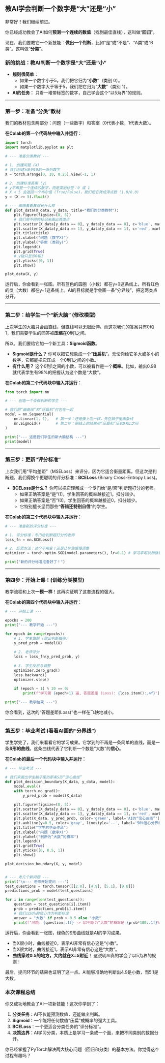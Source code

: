


## 教AI学会判断一个数字是“大”还是“小”


非常好！我们继续前进。

你已经成功教会了AI如何**预测一个连续的数值**（找到最佳直线），这叫做“**回归**”。

现在，我们要教它一个新技能：**做出一个判断**，比如“是”或“不是”、“A类”或“B类”。这叫做“**分类**”。

### 新的挑战：教AI判断一个数字是“大”还是“小”

*   **规则很简单：**
    *   如果一个数字小于5，我们把它归为“**小数**”（类别 0）。
    *   如果一个数字大于等于5，我们把它归为“**大数**”（类别 1）。
*   **AI的任务：** 只看一堆带标签的数字，自己学会这个“以5为界”的规则。

---

### 第一步：准备“分类”教材

我们的教材包含两部分：问题（一些数字）和答案（0代表小数，1代表大数）。

**在Colab的第一个代码块中输入并运行：**

```python
import torch
import matplotlib.pyplot as plt

# --- 准备分类教材 ---

# 1. 创建问题 (X)
# 我们创建从0到10的一系列数字
X = torch.arange(0, 10, 0.25).view(-1, 1)

# 2. 创建标准答案 (y)
# y不再是一个连续的数字，而是类别标签：0 或 1
# X < 5 会返回一个布尔值 (True/False)，我们把它转成浮点数 (1.0/0.0)
y = (X >= 5).float()

# --- 画图看看教材长什么样 ---
def plot_data(X_data, y_data, title="我们的分类教材"):
    plt.figure(figsize=(8, 5))
    # 我们用不同的标记来画出两类点
    plt.scatter(X_data[y_data == 0], y_data[y_data == 0], c='blue', marker='o', label='小数 (类别 0)')
    plt.scatter(X_data[y_data == 1], y_data[y_data == 1], c='red', marker='x', label='大数 (类别 1)')
    plt.title(title)
    plt.xlabel("问题 (数字X)")
    plt.ylabel("答案 (类别y)")
    plt.legend()
    plt.grid(True)
    # y轴只显示0和1
    plt.yticks([0, 1])
    plt.show()

plot_data(X, y)
```

运行后，你会看到一张图。所有蓝色的圆圈（小数）都在y=0这条线上，所有红色的叉（大数）都在y=1这条线上。AI的目标就是学会画一条“分界线”，把这两类点分开。

---

### 第二步：给学生一个“新大脑” (修改模型)

上次学生的大脑只会画直线，但直线可以无限延伸。而这次我们的答案只有0和1，我们需要学生的回答被**压缩**在0到1之间。

所以，我们要给它加一个新工具：**Sigmoid函数**。

*   **Sigmoid是什么？** 你可以把它想象成一个“**压扁机**”。无论你给它多大或多小的数字，它都能把它压成一个0到1之间的小数。
*   **有什么用？** 这个0到1之间的小数，可以被看作是一个**概率**。比如，输出0.98就代表学生有98%的把握认为这个数是“大数”。

**在Colab的第二个代码块中输入并运行：**

```python
from torch import nn

# --- 创造一个会做判断的学生 ---

# 我们把“画直线”和“压扁机”打包在一起
model = nn.Sequential(
    nn.Linear(1, 1),   # 第一步：还是像上次一样，先在脑子里画条线
    nn.Sigmoid()       # 第二步：把线上的结果用“压扁机”压到0和1之间
)

print("--- 这是我们学生的新大脑结构 ---")
print(model)
```

---

### 第三步：更新“评分标准”

上次我们用“平均差距”（MSELoss）来评分，因为它适合衡量距离。但这次是判断题，我们得换个更聪明的评分标准：**BCELoss** (Binary Cross-Entropy Loss)。

*   **BCELoss是什么？** 你可以把它理解成一个专门给“是/否”判断题打分的老师。
    *   如果正确答案是“是”(1)，学生回答的概率越接近1，扣分越少。
    *   如果正确答案是“否”(0)，学生回答的概率越接近0，扣分越少。
    *   它特别擅长惩罚那些“**答错还特别自信**”的学生。

**在Colab的第三个代码块中输入并运行：**

```python
# --- 准备新的评分标准 ---

# 1. 评分标准：专门给判断题打分的老师
loss_fn = nn.BCELoss()

# 2. 反思方法：这个不用变！还是让学生慢慢调整
optimizer = torch.optim.SGD(model.parameters(), lr=0.1) # 学习率可以稍微调大一点

print("新的评分标准准备好了！")
```

---

### 第四步：开始上课！(训练分类模型)

教学流程和上次**一模一样**！这再次证明了这套流程的强大。

**在Colab的第四个代码块中输入并运行：**

```python
# --- 开始上课 ---

epochs = 200
print("--- 教学开始 ---")

for epoch in range(epochs):
    # 1. 学生做题 (给出判断概率)
    y_pred_prob = model(X)
    
    # 2. 老师评分
    loss = loss_fn(y_pred_prob, y)
    
    # 3. 学生反思与调整
    optimizer.zero_grad()
    loss.backward()
    optimizer.step()
    
    if (epoch + 1) % 20 == 0:
        print(f"学习第 {epoch+1} 遍, 答题差距 (Loss): {loss.item():.4f}")

print("--- 教学结束 ---")
```

你会看到，这次的“答题差距(Loss)”也一样在飞快地减小。

---

### 第五步：毕业考试 (看看AI画的“分界线”)

学生学完了，我们来看看它的学习成果。它学到的不再是一条简单的直线，而是一条**S形的曲线**。这条曲线代表了它判断一个数是“大数”的**信心**。

**在Colab的最后一个代码块中输入并运行：**

```python
# --- 毕业考试 ---

# 我们来画出学生脑子里的那条S形“信心曲线”
def plot_decision_boundary(X_data, y_data, model):
    model.eval()
    with torch.no_grad():
        y_pred_prob = model(X_data)
    
    plt.figure(figsize=(8, 5))
    plt.scatter(X_data[y_data == 0], y_data[y_data == 0], c='blue', marker='o', label='小数 (类别 0)')
    plt.scatter(X_data[y_data == 1], y_data[y_data == 1], c='red', marker='x', label='大数 (类别 1)')
    plt.plot(X_data, y_pred_prob, color='green', label='AI的“信心曲线”')
    plt.axhline(y=0.5, color='gray', linestyle='--', label='50%信心分界线') # 画一条50%信心的辅助线
    plt.title("学生的毕业作品")
    plt.xlabel("问题 (数字X)")
    plt.ylabel("判断为“大数”的概率")
    plt.legend()
    plt.grid(True)
    plt.yticks([0, 0.5, 1])
    plt.show()

plot_decision_boundary(X, y, model)


# --- 考几个新问题 ---
print("\n--- 老师开始提问 ---")
test_questions = torch.tensor([[2.0], [4.9], [5.1], [9.0]])
predictions_prob = model(test_questions)

for i in range(len(test_questions)):
    question = test_questions[i].item()
    prob = predictions_prob[i].item()
    # 我们以50%的信心作为判断标准
    answer = "大数" if prob > 0.5 else "小数"
    print(f"问题: {question:.1f} -> AI判断为“大数”的概率是 {prob*100:.1f}%, 所以我认为是: {answer}")
```

运行后，你会看到一张图，绿色的S形曲线就是AI的学习成果。
*   当X很小时，曲线接近0，表示AI非常有信心这是“小数”。
*   当X很大时，曲线接近1，表示AI非常有信心这是“大数”。
*   **曲线穿过0.5的地方，大约就在X=5附近！** 这说明AI真的学会了以5为界的规则！

最后，提问环节的结果也证明了这一点。AI能够准确地判断出4.9是小数，而5.1是大数。

### 本次课程总结

你又成功地教会了AI一项新技能！这次你学到了：

1.  **分类任务**：AI不仅能预测数值，还能做出判断。
2.  **Sigmoid**：一个能将任何数值“压扁”成概率的强大工具。
3.  **BCELoss**：一个更适合分类任务的“评分标准”。
4.  **决策边界**：AI学习分类，本质上是学习一条或一个面，来把不同类别的数据分开。

你已经掌握了PyTorch解决两大核心问题（回归和分类）的基本方法。你觉得这个过程有趣吗？




